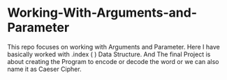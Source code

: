 # Working-With-Arguments-and-Parameter
This repo focuses on working with Arguments and Parameter. Here I have basically worked with .index ( ) Data Structure. And The final Project is about creating the Program to encode or decode the word or we can also name it as Caeser Cipher.
